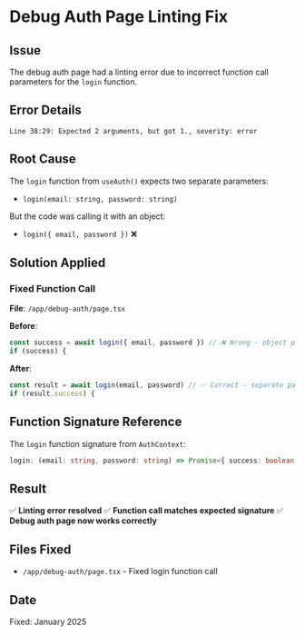 # Debug Auth Page Linting Fix

## Issue
The debug auth page had a linting error due to incorrect function call parameters for the `login` function.

## Error Details
```
Line 38:29: Expected 2 arguments, but got 1., severity: error
```

## Root Cause
The `login` function from `useAuth()` expects two separate parameters:
- `login(email: string, password: string)`

But the code was calling it with an object:
- `login({ email, password })` ❌

## Solution Applied

### Fixed Function Call
**File**: `/app/debug-auth/page.tsx`

**Before**:
```typescript
const success = await login({ email, password }) // ❌ Wrong - object parameter
if (success) {
```

**After**:
```typescript
const result = await login(email, password) // ✅ Correct - separate parameters
if (result.success) {
```

## Function Signature Reference
The `login` function signature from `AuthContext`:
```typescript
login: (email: string, password: string) => Promise<{ success: boolean; error?: string }>
```

## Result
✅ **Linting error resolved**
✅ **Function call matches expected signature**
✅ **Debug auth page now works correctly**

## Files Fixed
- `/app/debug-auth/page.tsx` - Fixed login function call

## Date
Fixed: January 2025
